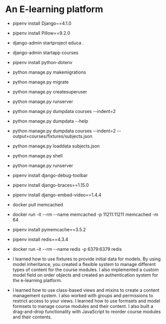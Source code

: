 # An E-learning platform
- pipenv install Django~=4.1.0
- pipenv install Pillow==9.2.0
- django-admin startproject educa .
- django-admin startapp courses
- pipenv install python-dotenv
- python manage.py makemigrations
- python manage.py migrate
- python manage.py createsuperuser
- python manage.py runserver
- python manage.py dumpdata courses --indent=2
- python manage.py dumpdata --help
- python manage.py dumpdata courses --indent=2 --output=courses/fixtures/subjects.json
- python manage.py loaddata subjects.json
- python manage.py shell
- python manage.py runserver
- pipenv install django-debug-toolbar
- pipenv install django-braces==1.15.0

- pipenv install django-embed-video==1.4.4
- docker pull memcached
- docker run -it --rm --name memcached -p 11211:11211 memcached -m 64
- pipenv install pymemcache==3.5.2
- pipenv install redis==4.3.4
- docker run -it --rm --name redis -p 6379:6379 redis

- I learned how to use fixtures to provide initial data for models. By using model inheritance, you created a flexible system to    manage different types of content for the course modules. I also implemented a custom model field on order objects and created an authentication system for the e-learning platform.
- I learned how to use class-based views and mixins to create a content management 
system. I also worked with groups and permissions to restrict access to your views. I learned 
how to use formsets and model formsets to manage course modules and their content. I also built 
a drag-and-drop functionality with JavaScript to reorder course modules and their contents.